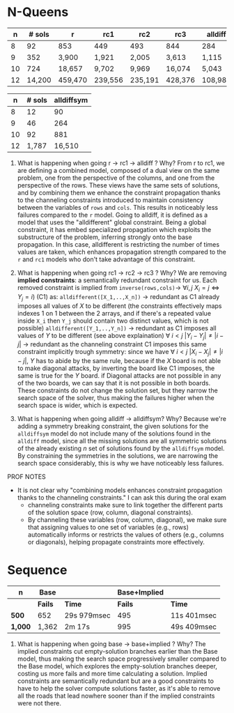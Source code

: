 
# N-Queens

| n   | # sols | r       | rc1     | rc2     | rc3     | alldiff |
| --- | ------ | ------- | ------- | ------- | ------- | ------- |
| 8   | 92     | 853     | 449     | 493     | 844     | 284     |
| 9   | 352    | 3,900   | 1,921   | 2,005   | 3,613   | 1,115   |
| 10  | 724    | 18,657  | 9,702   | 9,969   | 16,074  | 5,043   |
| 12  | 14,200 | 459,470 | 239,556 | 235,191 | 428,376 | 108,980 |


| n   | # sols | alldiffsym |
| --- | ------ | ---------- |
| 8   | 12     | 90         |
| 9   | 46     | 264        |
| 10  | 92     | 881        |
| 12  | 1,787  | 16,510     |
1. What is happening when going r → rc1 → alldiff ? Why?
	From r to rc1, we are defining a combined model, composed of a dual view on the same problem, one from the perspective of the columns, and one from the perspective of the rows. 
	These views have the same sets of solutions, and 
	by combining them we enhance the constraint propagation thanks to the channeling constraints introduced to maintain consistency between the variables of `rows` and `cols`.
	This results in noticeably less failures compared to the `r` model.
	Going to alldiff, it is defined as a model that uses the "alldifferent" global constraint. 
	Being a global constraint, it has embed specialized propagation which exploits the substructure of the problem, inferring strongly onto the base propagation.
	In this case, alldifferent is restricting the number of times values are taken, which enhances propagation strength compared to the `r` and `rc1` models who don't take advantage of this constraint.
	

2. What is happening when going rc1 → rc2 → rc3 ? Why?
	We are removing **implied constraints**: a semantically redundant constraint for us.
	Each removed constraint is implied from `inverse(rows,cols)`-> $\forall i,j\ X_{i}=j\iff Y_{j}= i$) (C1)
	as:
	`alldifferent([X_1,..,X_n])` -> redundant as C1 already imposes all values of $X$ to be different (the constraints effectively maps indexes 1 on 1 between the 2 arrays, and if there's a repeated value inside `X_i` then `Y_j` should contain two distinct values, which is not possible)
	`alldifferent([Y_1,..,Y_n])` -> redundant as C1 imposes all values of $Y$ to be different (see above explaination)
	$\forall\ i<j\ |Y_i - Y_j| ≠ |i - j|$ -> redundant as the channeling constraint C1 imposes this same constraint implicitly trough symmetry:
	since we have $\forall\ i<j\ |X_i - X_j| ≠ |i - j|$, $Y$ has to abide by the same rule, because if the $X$ board is not able to make diagonal attacks, by inverting the board like C1 imposes, the same is true for the $Y$ board. if Diagonal attacks are not possible in any of the two boards, we can say that it is not possible in both boards.
	These constraints do not change the solution set, but they narrow the search space of the solver, thus making the failures higher when the search space is wider, which is expected.
	

3. What is happening when going alldiff → alldiffsym? Why?
	Because we're adding a symmetry breaking constraint, the given solutions for the `alldiffsym` model do not include many of the solutions found in the `alldiff` model, since all the missing solutions are all symmetric solutions of the already existing $n$ set of solutions found by the `alldiffsym` model.
	By constraining the symmetries in the solutions, we are narrowing the search space considerably, this is why we have noticeably less failures. 


PROF NOTES
- It is not clear why "combining models enhances constraint propagation thanks to the channeling constraints." I can ask this during the oral exam
	- channeling constraints make sure to link together the different parts of the solution space (row, column, diagonal constraints).
	- By channeling these variables (row, column, diagonal), we make sure that assigning values to one set of variables (e.g., rows) automatically informs or restricts the values of others (e.g., columns or diagonals), helping propagate constraints more effectively.


# Sequence

| n         | Base      |             | Base+Implied |             |
| --------- | --------- | ----------- | ------------ | ----------- |
|           | **Fails** | **Time**    | **Fails**    | **Time**    |
| **500**   | 652       | 29s 979msec | 495          | 11s 401msec |
| **1,000** | 1,362     | 2m 17s      | 995          | 49s 409msec |

1. What is happening when going base → base+implied ? Why?
	The implied constraints cut empty-solution branches earlier than the Base model, thus making the search space progressively smaller compared to the Base model, which explores the empty-solution branches deeper, costing us more fails and more time calculating a solution.
	Implied constraints are semantically redundant but are a good constraints to have to help the solver compute solutions faster, as it's able to remove all the roads that lead nowhere sooner than if the implied constraints were not there.
	
